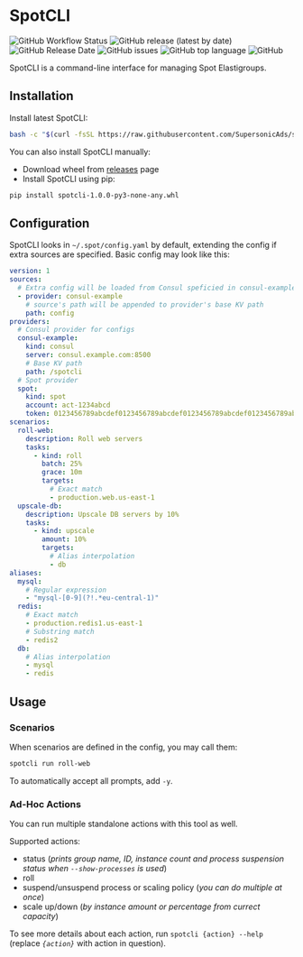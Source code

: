 # SpotCLI

![GitHub Workflow Status](https://img.shields.io/github/workflow/status/SupersonicAds/spotcli/Release)
![GitHub release (latest by date)](https://img.shields.io/github/v/release/SupersonicAds/spotcli)
![GitHub Release Date](https://img.shields.io/github/release-date/SupersonicAds/spotcli)
![GitHub issues](https://img.shields.io/github/issues/SupersonicAds/spotcli)
![GitHub top language](https://img.shields.io/github/languages/top/SupersonicAds/spotcli)
![GitHub](https://img.shields.io/github/license/SupersonicAds/spotcli)

SpotCLI is a command-line interface for managing Spot Elastigroups.

## Installation

Install latest SpotCLI:

```bash
bash -c "$(curl -fsSL https://raw.githubusercontent.com/SupersonicAds/spotcli/main/install.sh)"
```

You can also install SpotCLI manually:

- Download wheel from [releases](https://github.com/SupersonicAds/spotcli/releases) page
- Install SpotCLI using pip:

```bash
pip install spotcli-1.0.0-py3-none-any.whl
```

## Configuration

SpotCLI looks in `~/.spot/config.yaml` by default, extending the config if extra sources are specified. Basic config may look like this:

```yaml
version: 1
sources:
  # Extra config will be loaded from Consul speficied in consul-example provider
  - provider: consul-example
    # source's path will be appended to provider's base KV path
    path: config
providers:
  # Consul provider for configs
  consul-example:
    kind: consul
    server: consul.example.com:8500
    # Base KV path
    path: /spotcli
  # Spot provider
  spot:
    kind: spot
    account: act-1234abcd
    token: 0123456789abcdef0123456789abcdef0123456789abcdef0123456789abcdef
scenarios:
  roll-web:
    description: Roll web servers
    tasks:
      - kind: roll
        batch: 25%
        grace: 10m
        targets:
          # Exact match
          - production.web.us-east-1
  upscale-db:
    description: Upscale DB servers by 10%
    tasks:
      - kind: upscale
        amount: 10%
        targets:
          # Alias interpolation
          - db
aliases:
  mysql:
    # Regular expression
    - "mysql-[0-9](?!.*eu-central-1)"
  redis:
    # Exact match
    - production.redis1.us-east-1
    # Substring match
    - redis2
  db:
    # Alias interpolation
    - mysql
    - redis
```

## Usage

### Scenarios

When scenarios are defined in the config, you may call them:

```bash
spotcli run roll-web
```

To automatically accept all prompts, add `-y`.

### Ad-Hoc Actions

You can run multiple standalone actions with this tool as well.

Supported actions:

- status (*prints group name, ID, instance count and process suspension status when `--show-processes` is used*)
- roll
- suspend/unsuspend process or scaling policy (*you can do multiple at once*)
- scale up/down (*by instance amount or percentage from currect capacity*)

To see more details about each action, run `spotcli {action} --help` (replace *`{action}`* with action in question).
